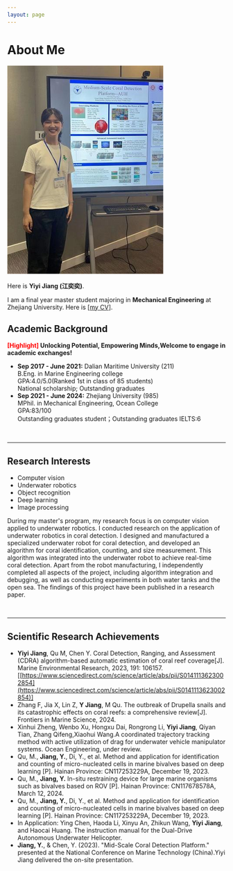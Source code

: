 ```yaml
---
layout: page
---
```


# About Me

<img src="/biger.jpg" class="floatpic" width="360" height="480">

Here is **Yiyi Jiang (江奕奕)**.

I am a final year master student majoring in **Mechanical Engineering** at Zhejiang University. Here is [[my CV](https://carliney.github.io/file/resume.pdf)].
<br>

## Academic Background

**<font color='red'>[Highlight]</font> Unlocking Potential, Empowering Minds,Welcome to engage in academic exchanges!**

- **Sep 2017 - June 2021:** Dalian Maritime University (211)  
   B.Eng. in Marine Engineering college   
   GPA:4.0/5.0(Ranked 1st in class of 85 students)  
   National scholarship; Outstanding graduates
- **Sep 2021 - June 2024:** Zhejiang University (985)  
    MPhil. in Mechanical Engineering, Ocean College  
    GPA:83/100  
    Outstanding graduates student；Outstanding graduates
    IELTS:6


<br>

---

## Research Interests

- Computer vision
- Underwater robotics
- Object recognition
- Deep learning
- Image processing

During my master's program, my research focus is on computer vision applied to underwater robotics. I conducted research on the application of underwater robotics in coral detection. I designed and manufactured a specialized underwater robot for coral detection, and developed an algorithm for coral identification, counting, and size measurement. This algorithm was integrated into the underwater robot to achieve real-time coral detection. Apart from the robot manufacturing, I independently completed all aspects of the project, including algorithm integration and debugging, as well as conducting experiments in both water tanks and the open sea. The findings of this project have been published in a research paper.


<br>

---


## Scientific Research Achievements

-  **Yiyi Jiang**, Qu M, Chen Y. Coral Detection, Ranging, and Assessment (CDRA) algorithm-based automatic estimation of coral reef coverage[J]. Marine Environmental Research, 2023, 191: 106157.[[https://www.sciencedirect.com/science/article/abs/pii/S0141113623002854](https://www.sciencedirect.com/science/article/abs/pii/S0141113623002854)]
-  Zhang F, Jia X, Lin Z, **Y Jiang**, M Qu. The outbreak of Drupella snails and its catastrophic effects on coral reefs: a comprehensive review[J]. Frontiers in Marine Science, 2024.
-  Xinhui Zheng, Wenbo Xu, Hongxu Dai, Rongrong Li, **Yiyi Jiang**, Qiyan Tian, Zhang Qifeng,Xiaohui Wang.A coordinated trajectory tracking method with active utilization of drag for underwater vehicle manipulator systems. Ocean Engineering, under review.
-  Qu, M., **Jiang, Y.**, Di, Y., et al. Method and application for identification and counting of micro-nucleated cells in marine bivalves based on deep learning [P]. Hainan Province: CN117253229A, December 19, 2023.
-  Qu, M., **Jiang, Y.** In-situ restraining device for large marine organisms such as bivalves based on ROV [P]. Hainan Province: CN117678578A, March 12, 2024.
-  Qu, M., **Jiang, Y.**, Di, Y., et al. Method and application for identification and counting of micro-nucleated cells in marine bivalves based on deep learning [P]. Hainan Province: CN117253229A, December 19, 2023.
-  In Application: Ying Chen, Haoda Li, Xinyu An, Zhikun Wang, **Yiyi Jiang**, and Haocai Huang. The instruction manual for the Dual-Drive Autonomous Underwater Helicopter.
-  **Jiang, Y.**, & Chen, Y. (2023). "Mid-Scale Coral Detection Platform." presented at the National Conference on Marine Technology (China).Yiyi Jiang delivered the on-site presentation.

